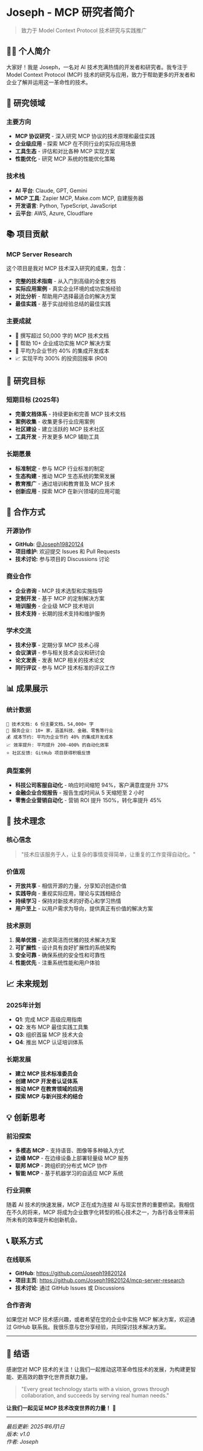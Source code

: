# Joseph - MCP 研究者简介

> 致力于 Model Context Protocol 技术研究与实践推广

## 🙋‍♂️ 个人简介

大家好！我是 Joseph，一名对 AI 技术充满热情的开发者和研究者。我专注于 Model Context Protocol (MCP) 技术的研究与应用，致力于帮助更多的开发者和企业了解并运用这一革命性的技术。

## 🔬 研究领域

### 主要方向
- **MCP 协议研究** - 深入研究 MCP 协议的技术原理和最佳实践
- **企业级应用** - 探索 MCP 在不同行业的实际应用场景
- **工具生态** - 评估和对比各种 MCP 实现方案
- **性能优化** - 研究 MCP 系统的性能优化策略

### 技术栈
- **AI 平台**: Claude, GPT, Gemini
- **MCP 工具**: Zapier MCP, Make.com MCP, 自建服务器
- **开发语言**: Python, TypeScript, JavaScript
- **云平台**: AWS, Azure, Cloudflare

## 📚 项目贡献

### MCP Server Research
这个项目是我对 MCP 技术深入研究的成果，包含：
- **完整的技术指南** - 从入门到高级的全套文档
- **实际应用案例** - 真实企业环境的成功实施经验
- **对比分析** - 帮助用户选择最适合的解决方案
- **最佳实践** - 基于实战经验总结的最佳实践

### 主要成就
- 📖 撰写超过 50,000 字的 MCP 技术文档
- 🏢 帮助 10+ 企业成功实施 MCP 解决方案
- 🎯 平均为企业节约 40% 的集成开发成本
- 📈 实现平均 300% 的投资回报率 (ROI)

## 🎯 研究目标

### 短期目标 (2025年)
- **完善文档体系** - 持续更新和完善 MCP 技术文档
- **案例收集** - 收集更多行业应用案例
- **社区建设** - 建立活跃的 MCP 技术社区
- **工具开发** - 开发更多 MCP 辅助工具

### 长期愿景
- **标准制定** - 参与 MCP 行业标准的制定
- **生态构建** - 推动 MCP 生态系统的繁荣发展
- **教育推广** - 通过培训和教育普及 MCP 技术
- **创新应用** - 探索 MCP 在新兴领域的应用可能

## 🤝 合作方式

### 开源协作
- **GitHub**: [@Joseph19820124](https://github.com/Joseph19820124)
- **项目维护**: 欢迎提交 Issues 和 Pull Requests
- **技术讨论**: 参与项目的 Discussions 讨论

### 商业合作
- **企业咨询** - MCP 技术选型和实施指导
- **定制开发** - 基于 MCP 的定制解决方案
- **培训服务** - 企业级 MCP 技术培训
- **技术支持** - 长期的技术支持和维护服务

### 学术交流
- **技术分享** - 定期分享 MCP 技术心得
- **会议演讲** - 参与相关技术会议和研讨会
- **论文发表** - 发表 MCP 相关的技术论文
- **同行评议** - 参与 MCP 技术标准的评议工作

## 📊 成果展示

### 统计数据
```
📝 技术文档: 6 份主要文档，54,000+ 字
🏢 服务企业: 10+ 家，涵盖科技、金融、零售等行业
💰 成本节约: 平均为企业节约 40% 的集成开发成本
📈 效率提升: 平均提升 200-400% 的自动化效率
⭐ 社区反馈: GitHub 项目获得积极反馈
```

### 典型案例
- **科技公司客服自动化** - 响应时间缩短 94%，客户满意度提升 37%
- **金融企业合规报告** - 报告生成时间从 5 天缩短至 2 小时
- **零售企业营销自动化** - 营销 ROI 提升 150%，转化率提升 45%

## 🌟 技术理念

### 核心信念
> "技术应该服务于人，让复杂的事情变得简单，让重复的工作变得自动化。"

### 价值观
- **开放共享** - 相信开源的力量，分享知识创造价值
- **实践导向** - 重视实际应用，理论与实践相结合
- **持续学习** - 保持对新技术的好奇心和学习热情
- **用户至上** - 以用户需求为导向，提供真正有价值的解决方案

### 技术原则
1. **简单优雅** - 追求简洁而优雅的技术解决方案
2. **可扩展性** - 设计具有良好扩展性的系统架构
3. **安全可靠** - 确保系统的安全性和可靠性
4. **性能优先** - 注重系统性能和用户体验

## 📈 未来规划

### 2025年计划
- **Q1**: 完成 MCP 高级应用指南
- **Q2**: 发布 MCP 最佳实践工具集
- **Q3**: 组织首届 MCP 技术大会
- **Q4**: 推出 MCP 认证培训体系

### 长期发展
- **建立 MCP 技术标准委员会**
- **创建 MCP 开发者认证体系**
- **推动 MCP 在教育领域的应用**
- **探索 MCP 与新兴技术的结合**

## 💡 创新思考

### 前沿探索
- **多模态 MCP** - 支持语音、图像等多种输入方式
- **边缘 MCP** - 在边缘设备上部署轻量级 MCP 服务
- **联邦 MCP** - 跨组织的分布式 MCP 协作
- **智能 MCP** - 基于机器学习的自适应 MCP 系统

### 行业洞察
随着 AI 技术的快速发展，MCP 正在成为连接 AI 与现实世界的重要桥梁。我相信在不久的将来，MCP 将成为企业数字化转型的核心技术之一，为各行各业带来前所未有的效率提升和创新机会。

## 📞 联系方式

### 在线联系
- **GitHub**: https://github.com/Joseph19820124
- **项目主页**: https://github.com/Joseph19820124/mcp-server-research
- **技术讨论**: 通过 GitHub Issues 或 Discussions

### 合作咨询
如果您对 MCP 技术感兴趣，或者希望在您的企业中实施 MCP 解决方案，欢迎通过 GitHub 联系我。我很乐意与您分享经验，共同探讨技术解决方案。

---

## 🎯 结语

感谢您对 MCP 技术的关注！让我们一起推动这项革命性技术的发展，为构建更智能、更高效的数字化世界贡献力量。

> "Every great technology starts with a vision, grows through collaboration, and succeeds by serving real human needs."

**让我们一起见证 MCP 技术改变世界的力量！** 🚀

---

*最后更新: 2025年6月1日*  
*版本: v1.0*  
*作者: Joseph*